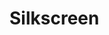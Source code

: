 # Silkscreen


[112]: screenshots/112-switch-off-layers.png
[113]: screenshots/113-move-J3.png
[114]: screenshots/114-tidy-silkscreen.png

